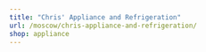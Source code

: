 ```yaml
---
title: "Chris' Appliance and Refrigeration"
url: /moscow/chris-appliance-and-refrigeration/
shop: appliance
---
```

